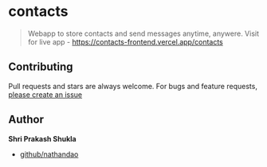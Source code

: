 # contacts
> Webapp to store contacts and send messages anytime, anywere.
Visit for live app - https://contacts-frontend.vercel.app/contacts

## Contributing

Pull requests and stars are always welcome. For bugs and feature requests, [please create an issue](https://github.com/shuklasp10/contacts/issues)


## Author

**Shri Prakash Shukla**

* [github/nathandao](https://github.com/shuklasp10)
